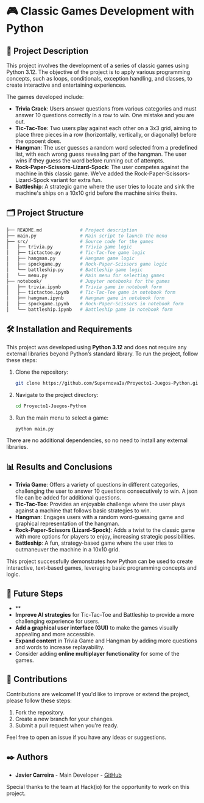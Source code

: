 # 🎮 Classic Games Development with Python
## 📖 Project Description

This project involves the development of a series of classic games using Python 3.12. The objective of the project is to apply various programming concepts, such as loops, conditionals, exception handling, and classes, to create interactive and entertaining experiences.

The games developed include:
- **Trivia Crack**: Users answer questions from various categories and must answer 10 questions correctly in a row to win. One mistake and you are out.
- **Tic-Tac-Toe**: Two users play against each other on a 3x3 grid, aiming to place three pieces in a row (horizontally, vertically, or diagonally) before the oppoent does.
- **Hangman**: The user guesses a random word selected from a predefined list, with each wrong guess revealing part of the hangman. The user wins if they guess the word before running out of attempts.
- **Rock-Paper-Scissors-Lizard-Spock**: The user competes against the machine in this classic game. We’ve added the Rock-Paper-Scissors-Lizard-Spock variant for extra fun.
- **Battleship**: A strategic game where the user tries to locate and sink the machine's ships on a 10x10 grid before the machine sinks theirs.

## 🗂️ Project Structure

```bash
├── README.md              # Project description
├── main.py                # Main script to launch the menu
├── src/                   # Source code for the games
│   ├── trivia.py          # Trivia game logic
│   ├── tictactoe.py       # Tic-Tac-Toe game logic
│   ├── hangman.py         # Hangman game logic
│   ├── spockgame.py       # Rock-Paper-Scissors game logic
│   └── battleship.py      # Battleship game logic
│   └── menu.py            # Main menu for selecting games
├── notebook/              # Jupyter notebooks for the games
│   ├── trivia.ipynb       # Trivia game in notebook form
│   ├── tictactoe.ipynb    # Tic-Tac-Toe game in notebook form
│   ├── hangman.ipynb      # Hangman game in notebook form
│   ├── spockgame.ipynb    # Rock-Paper-Scissors in notebook form
│   └── battleship.ipynb   # Battleship game in notebook form
```

## 🛠️ Installation and Requirements

This project was developed using **Python 3.12** and does not require any external libraries beyond Python’s standard library. To run the project, follow these steps:

1. Clone the repository:
   ```bash
   git clone https://github.com/SupernovaIa/Proyecto1-Juegos-Python.git
   ```

2. Navigate to the project directory:
   ```bash
   cd Proyecto1-Juegos-Python
   ```

3. Run the main menu to select a game:
   ```bash
   python main.py
   ```

There are no additional dependencies, so no need to install any external libraries.

## 📊 Results and Conclusions

- **Trivia Game**: Offers a variety of questions in different categories, challenging the user to answer 10 questions consecutively to win. A json file can be added for additional questions.
- **Tic-Tac-Toe**: Provides an enjoyable challenge where the user plays against a machine that follows basic strategies to win.
- **Hangman**: Engages users with a random word-guessing game and graphical representation of the hangman.
- **Rock-Paper-Scissors (Lizard-Spock)**: Adds a twist to the classic game with more options for players to enjoy, increasing strategic possibilities.
- **Battleship**: A fun, strategy-based game where the user tries to outmaneuver the machine in a 10x10 grid.

This project successfully demonstrates how Python can be used to create interactive, text-based games, leveraging basic programming concepts and logic.

## 🔄 Future Steps

- **
- **Improve AI strategies** for Tic-Tac-Toe and Battleship to provide a more challenging experience for users.
- **Add a graphical user interface (GUI)** to make the games visually appealing and more accessible.
- **Expand content** in Trivia Game and Hangman by adding more questions and words to increase replayability.
- Consider adding **online multiplayer functionality** for some of the games.

## 🤝 Contributions

Contributions are welcome! If you'd like to improve or extend the project, please follow these steps:

1. Fork the repository.
2. Create a new branch for your changes.
3. Submit a pull request when you're ready.

Feel free to open an issue if you have any ideas or suggestions.

## ✒️ Authors

- **Javier Carreira** - Main Developer - [GitHub](https://github.com/SupernovaIa)

Special thanks to the team at Hack(io) for the opportunity to work on this project.